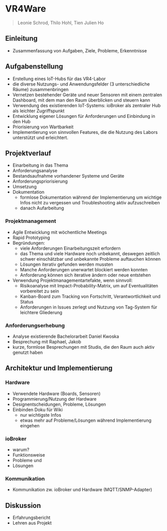 # VR4Ware
> Leonie Schrod, Thilo Hohl, Tien Julien Ho

## Einleitung
- Zusammenfassung von Aufgaben, Ziele, Probleme, Erkenntnisse

## Aufgabenstellung
<!-- Beschreibung Aufgabe -->
- Erstellung eines IoT-Hubs für das VR4-Labor
- die diverse Nutzungs- und Anwendungsfelder (3 unterschiedliche Räume) zusammenbringen
- Vernetzen bestehender Geräte und neuer Sensoren mit einem zentralen Dashboard, mit dem man den Raum überblicken und steuern kann
- Verwendung des existierenden IoT-Systems: ioBroker als zentraler Hub als leichter Zugriffspunkt
- Entwicklung eigener Lösungen für Anforderungen und Einbindung in den Hub
- Priorisierung von Wartbarkeit
- Implementierung von sinnvollen Features, die die Nutzung des Labors unterstützt und erleichtert.

## Projektverlauf
- Einarbeitung in das Thema
- Anforderungsanalyse
- Bestandsaufnahme vorhandener Systeme und Geräte
- Anforderungspriorisierung
- Umsetzung
-  Dokumentation
   -  formlose Dokumentation während der Implementierung um wichtige Infos nicht zu vergessen und Troubleshooting aktiv aufzuschreiben
   -  danach Aufarbeitung

### Projektmanagement
- Agile Entwicklung mit wöchentliche Meetings
- Rapid Prototyping
- Begründungen:
  -  viele Anforderungen Einarbeitungszeit erfordern
  -  das Thema und viele Hardware noch unbekannt, deswegen zeitlich schwer einschätzbar und unbekannte Probleme auftauchen können
  -  Lösungen iterativ gefunden werden mussten
  -  Manche Anforderungen unerwartet blockiert werden konnten
  -  Anforderung können sich iterative ändern oder neue entstehen
- Verwendung Projektmanagementartefakte, wenn sinnvoll:
  - Risikoanalyse mit Impact-Probability-Matrix, um auf Eventualitäten vorbereitet zu sein
  - Kanban-Board zum Tracking von Fortschritt, Verantwortlichkeit und Status
  - Anforderungen in Issues zerlegt und Nutzung von Tag-System für leichtere Gliederung

### Anforderungserhebung
- Analyse existierende Bachelorarbeit Daniel Kwoska
- Besprechung mit Raphael, Jakob
- kurze, formlose Besprechungen mit Studis, die den Raum auch aktiv genutzt haben


## Architektur und Implementierung
### Hardware
- Verwendete Hardware (Boards, Sensoren)
- Programmierung/Nutzung der Hardware
- Designentscheidungen, Probleme, Lösungen
- Einbinden Doku für Wiki 
    - nur wichtigste Infos
    - etwas mehr auf Probleme/Lösungen während Implementierung eingehen

### ioBroker
- warum?
- Funktionsweise
- Probleme und 
- Lösungen

### Kommunikation
- Kommunikation zw. ioBroker und Hardware (MQTT/SNMP-Adapter)

## Diskussion
- Erfahrungsbericht
- Lehren aus Projekt